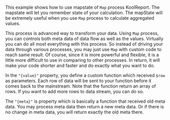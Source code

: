 This example shows how to use mapstate of `Map` process KoolReport. The mapstate will let you remember state of your calculation. The mapState will be extremely useful when you use `Map` process to calculate aggregated values. 

This process is advanced way to transform your data. Using `Map` process, you can controls both meta data of data flow as well as the values. Virtually you can do all most everything with this process. So instead of driving your data through various processes, you may just use `Map` with custom code to reach same result. Of course, since it is more powerful and flexible, it is a little more difficult to use in comparing to other processes. In return, it will make your code shorter and faster and do exactly what you want to do.

In the `"{value}"` property, you define a custom function which received `$row` as parameters. Each row of data will be sent to your function before it comes back to the mainstream. Note that the function return an array of rows. If you want to add more rows to data stream, you can do so.

The `"{meta}"` is property which is basically a function that received old meta data. You may process meta data then return a new meta data. Or if there is no change in meta data, you will return exactly the old meta there.

